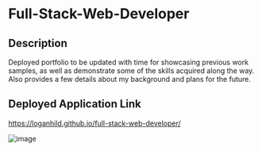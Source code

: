 # Full-Stack-Web-Developer
## Description
Deployed portfolio to be updated with time for showcasing previous work samples, as well as demonstrate some of the skills acquired along the way. Also provides a few details about my background and plans for the future.
## Deployed Application Link
https://loganhild.github.io/full-stack-web-developer/

![image](https://user-images.githubusercontent.com/82903685/123529842-07ea7880-d6ba-11eb-8da0-83d17615d716.png)
